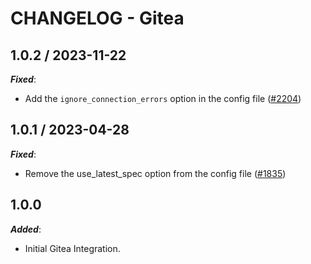 # CHANGELOG - Gitea

## 1.0.2 / 2023-11-22

***Fixed***:

* Add the `ignore_connection_errors` option in the config file ([#2204](https://github.com/DataDog/integrations-extras/pull/2204))

## 1.0.1 / 2023-04-28

***Fixed***:

* Remove the use_latest_spec option from the config file ([#1835](https://github.com/DataDog/integrations-extras/pull/1835))

## 1.0.0

***Added***:

* Initial Gitea Integration.
